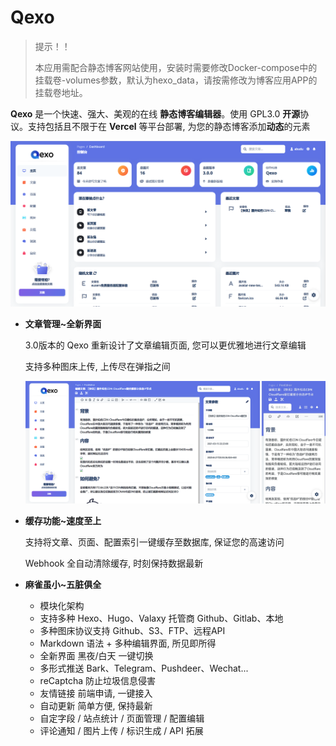 # Qexo
> 提示！！
> 
>本应用需配合静态博客网站使用，安装时需要修改Docker-compose中的挂载卷-volumes参数，默认为hexo_data，请按需修改为博客应用APP的挂载卷地址。


**Qexo** 是一个快速、强大、美观的在线 **静态博客编辑器**。使用 GPL3.0 **开源**协议。支持包括且不限于在 **Vercel** 等平台部署, 为您的静态博客添加**动态**的元素

![Dashboard](./img/Dashboard.png)

- **文章管理~全新界面**

  3.0版本的 Qexo 重新设计了文章编辑页面, 您可以更优雅地进行文章编辑

  支持多种图床上传, 上传尽在弹指之间

  ![PostEditor](./img/PostEditor.png)

- **缓存功能~速度至上**

  支持将文章、页面、配置索引一键缓存至数据库, 保证您的高速访问

  Webhook 全自动清除缓存, 时刻保持数据最新

- **麻雀虽小~五脏俱全**

  - 模块化架构
  - 支持多种 Hexo、Hugo、Valaxy 托管商 Github、Gitlab、本地
  - 多种图床协议支持 Github、S3、FTP、远程API
  - Markdown 语法 + 多种编辑界面, 所见即所得
  - 全新界面 黑夜/白天 一键切换
  - 多形式推送 Bark、Telegram、Pushdeer、Wechat...
  - reCaptcha 防止垃圾信息侵害
  - 友情链接 前端申请, 一键接入
  - 自动更新 简单方便, 保持最新
  - 自定字段 / 站点统计 / 页面管理 / 配置编辑
  - 评论通知 / 图片上传 / 标识生成 / API 拓展
